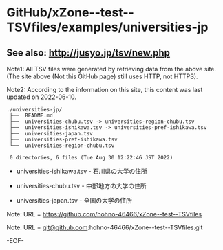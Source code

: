 # GitHub/xZone--test--TSVfiles/examples/universities-jp

## See also: http://jusyo.jp/tsv/new.php

Note1: All TSV files were generated by retrieving data from the above site.
(The site above (Not this GitHub page) still uses HTTP, not HTTPS).

Note2: According to the information on this site, this content was last updated on 2022-06-10.

    ./universities-jp/
     ├──  README.md
     ├──  universities-chubu.tsv -> universities-region-chubu.tsv
     ├──  universities-ishikawa.tsv -> universities-pref-ishikawa.tsv
     ├──  universities-japan.tsv
     ├──  universities-pref-ishikawa.tsv
     └──  universities-region-chubu.tsv
     
     0 directories, 6 files (Tue Aug 30 12:22:46 JST 2022)


* universities-ishikawa.tsv	- 石川県の大学の住所

* universities-chubu.tsv	- 中部地方の大学の住所

* universities-japan.tsv	- 全国の大学の住所


Note: URL = https://github.com/hohno-46466/xZone--test--TSVfiles

Note: URL = git@github.com:hohno-46466/xZone--test--TSVfiles.git

-EOF-
